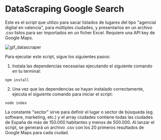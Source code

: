 # DataScraping Google Search

Este es el script que utilizo para sacar listados de lugares del tipo "agencial digital en valencia", para múltiples ciudades, y presentarlos en un archivo .csv listos para ser importados en un ficher Excel. Requiere una API key de Google Maps.

![gif_datascraper](https://github.com/datascraper/gif_datascraper.gif)

Para ejecutar este script, sigue los siguientes pasos:

1. Instala las dependencias necesarias ejecutando el siguiente comando en tu terminal:

```
npm install
```

2. Una vez que las dependencias se hayan instalado correctamente, ejecuta el siguiente comando para iniciar el script:

```
node index
```

La constante "sector" sirve para definir el lugar o sector de búsqueda (eg. software, marketing, etc.) y el array ciudades contiene todas las ciudades de España de más de 150.000 habitantes y menos de 500.000. Al lanzar el script, se generará un archivo .csv con los 20 primeros resultados de Google Maps para cada ciudad.

